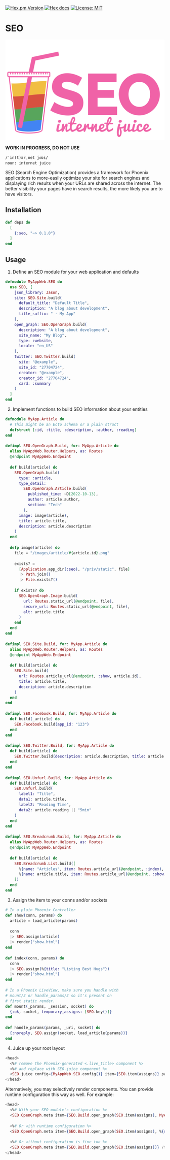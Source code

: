 <!-- badges -->

[![Hex.pm Version](http://img.shields.io/hexpm/v/seo.svg)](https://hex.pm/packages/phoenix_seo)
[![Hex docs](http://img.shields.io/badge/hex.pm-docs-blue.svg?style=flat)](https://hexdocs.pm/phoenix_seo)
[![License: MIT](https://img.shields.io/badge/License-MIT-yellow.svg)](./LICENSE.md)

# SEO

![logo](./priv/logo.png)

<!-- MDOC !-->

**WORK IN PROGRESS, DO NOT USE**

```
/ˈin(t)ərˌnet jo͞os/
noun: internet juice
```

SEO (Search Engine Optimization) provides a framework for Phoenix applications
to more-easily optimize your site for search engines and displaying rich results
when your URLs are shared across the internet. The better visibility your pages
have in search results, the more likely you are to have visitors.

## Installation

```elixir
def deps do
  [
    {:seo, "~> 0.1.0"}
  ]
end
```

## Usage

1. Define an SEO module for your web application and defaults

```elixir
defmodule MyAppWeb.SEO do
  use SEO, [
    json_library: Jason,
    site: SEO.Site.build(
      default_title: "Default Title",
      description: "A blog about development",
      title_suffix: " · My App"
    ),
    open_graph: SEO.OpenGraph.build(
      description: "A blog about development",
      site_name: "My Blog",
      type: :website,
      locale: "en_US"
    ),
    twitter: SEO.Twitter.build(
      site: "@example",
      site_id: "27704724",
      creator: "@example",
      creator_id: "27704724",
      card: :summary
    )
  ]
end
```

2. Implement functions to build SEO information about your entities

```elixir
defmodule MyApp.Article do
  # This might be an Ecto schema or a plain struct
  defstruct [:id, :title, :description, :author, :reading]
end

defimpl SEO.OpenGraph.Build, for: MyApp.Article do
  alias MyAppWeb.Router.Helpers, as: Routes
  @endpoint MyAppWeb.Endpoint

  def build(article) do
    SEO.OpenGraph.build(
      type: :article,
      type_detail:
        SEO.OpenGraph.Article.build(
          published_time: ~D[2022-10-13],
          author: article.author,
          section: "Tech"
        ),
      image: image(article),
      title: article.title,
      description: article.description
    )
  end

  defp image(article) do
    file = "/images/article/#{article.id}.png"

    exists? =
      [Application.app_dir(:seo), "/priv/static", file]
      |> Path.join()
      |> File.exists?()

    if exists? do
      SEO.OpenGraph.Image.build(
        url: Routes.static_url(@endpoint, file),
        secure_url: Routes.static_url(@endpoint, file),
        alt: article.title
      )
    end
  end
end

defimpl SEO.Site.Build, for: MyApp.Article do
  alias MyAppWeb.Router.Helpers, as: Routes
  @endpoint MyAppWeb.Endpoint

  def build(article) do
    SEO.Site.build(
      url: Routes.article_url(@endpoint, :show, article.id),
      title: article.title,
      description: article.description
    )
  end
end

defimpl SEO.Facebook.Build, for: MyApp.Article do
  def build(_article) do
    SEO.Facebook.build(app_id: "123")
  end
end

defimpl SEO.Twitter.Build, for: MyApp.Article do
  def build(article) do
    SEO.Twitter.build(description: article.description, title: article.title)
  end
end

defimpl SEO.Unfurl.Build, for: MyApp.Article do
  def build(article) do
    SEO.Unfurl.build(
      label1: "Title",
      data1: article.title,
      label2: "Reading Time",
      data2: article.reading || "5min"
    )
  end
end

defimpl SEO.Breadcrumb.Build, for: MyApp.Article do
  alias MyAppWeb.Router.Helpers, as: Routes
  @endpoint MyAppWeb.Endpoint

  def build(article) do
    SEO.Breadcrumb.List.build([
      %{name: "Articles", item: Routes.article_url(@endpoint, :index),
      %{name: article.title, item: Routes.article_url(@endpoint, :show, article.id)
    ])
  end
end
```

3. Assign the item to your conns and/or sockets

```elixir
# In a plain Phoenix Controller
def show(conn, params) do
  article = load_article(params)

  conn
  |> SEO.assign(article)
  |> render("show.html")
end

def index(conn, params) do
  conn
  |> SEO.assign(%{title: "Listing Best Hugs"})
  |> render("show.html")
end

# In a Phoenix LiveView, make sure you handle with
# mount/3 or handle_params/3 so it's present on
# first static render.
def mount(_params, _session, socket) do
  {:ok, socket, temporary_assigns: [SEO.key()]}
end

def handle_params(params, _uri, socket) do
  {:noreply, SEO.assign(socket, load_article(params))}
end
```

4. Juice up your root layout

```heex
<head>
  <%# remove the Phoenix-generated <.live_title> component %>
  <%# and replace with SEO.juice component %>
  <SEO.juice config={MyAppWeb.SEO.config()} item={SEO.item(assigns)} page_title={assigns[:page_title]} />
</head>
```

Alternatively, you may selectively render components. You can provide runtime
configuration this way as well. For example:

```heex
<head>
  <%# With your SEO module's configuration %>
  <SEO.OpenGraph.meta item={SEO.Build.open_graph(SEO.item(assigns), MyAppWeb.SEO.config(:open_graph))} />

  <%# Or with runtime configuration %>
  <SEO.OpenGraph.meta item={SEO.Build.open_graph(SEO.item(assigns), %{site_name: "Foo Fighters"})} />

  <%# Or without configuration is fine too %>
  <SEO.OpenGraph.meta item={SEO.Build.open_graph(SEO.item(assigns))} />
</head>
```
